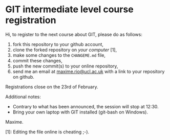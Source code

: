 # GIT intermediate level course registration

Hi, to register to the next course about GIT, please do as follows:

1. fork this repository to your github account,
2. clone the forked repository on *your computer* [1],
3. make some changes to the `CHANGEME.md` file,
4. commit these changes,
5. push the new commit(s) to your online repository,
6. send me an email at maxime.rio@ucl.ac.uk with a link to your repository on github.

Registrations close on the 23rd of February.

Additional notes:

- Contrary to what has been announced, the session will stop at 12:30.
- Bring your own laptop with GIT installed (git-bash on Windows).

Maxime.

[1]: Editing the file online is cheating ;-).
